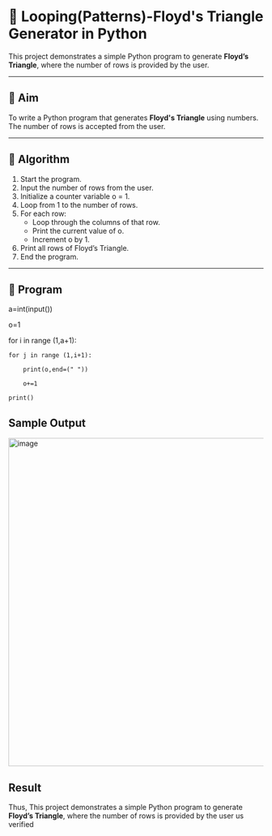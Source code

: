 # 🔺 Looping(Patterns)-Floyd's Triangle Generator in Python

This project demonstrates a simple Python program to generate **Floyd’s Triangle**, where the number of rows is provided by the user.

---

## 🎯 Aim

To write a Python program that generates **Floyd's Triangle** using numbers. The number of rows is accepted from the user.

---

## 🧠 Algorithm

1. Start the program.
2. Input the number of rows from the user.
3. Initialize a counter variable o = 1.
4. Loop from 1 to the number of rows.
5. For each row:
   - Loop through the columns of that row.
   - Print the current value of o.
   - Increment o by 1.
6. Print all rows of Floyd’s Triangle.
7. End the program.
---

## 🧪 Program
a=int(input())

o=1

for i in range (1,a+1):

    for j in range (1,i+1):
    
        print(o,end=(" "))
        
        o+=1
    
    print()

## Sample Output
<img width="742" height="647" alt="image" src="https://github.com/user-attachments/assets/79612d31-8665-4a47-9a55-0b15a23d3c08" />

## Result
Thus, This project demonstrates a simple Python program to generate **Floyd’s Triangle**, where the number of rows is provided by the user us verified
